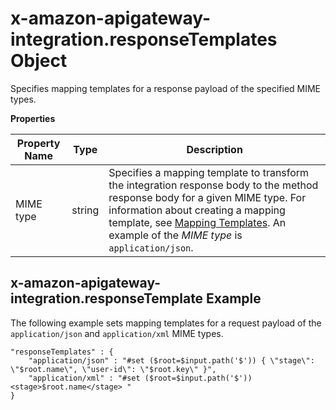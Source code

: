 # x\-amazon\-apigateway\-integration\.responseTemplates Object<a name="api-gateway-swagger-extensions-integration-responseTemplates"></a>

 Specifies mapping templates for a response payload of the specified MIME types\. 


**Properties**  

| Property Name | Type | Description | 
| --- | --- | --- | 
| MIME type | string |  Specifies a mapping template to transform the integration response body to the method response body for a given MIME type\. For information about creating a mapping template, see [Mapping Templates](rest-api-data-transformations.md#models-mappings-mappings)\. An example of the *MIME type* is `application/json`\.   | 

## x\-amazon\-apigateway\-integration\.responseTemplate Example<a name="api-gateway-swagger-extensions-response-template-example"></a>

 The following example sets mapping templates for a request payload of the `application/json` and `application/xml` MIME types\. 

```
"responseTemplates" : {
    "application/json" : "#set ($root=$input.path('$')) { \"stage\": \"$root.name\", \"user-id\": \"$root.key\" }",
    "application/xml" : "#set ($root=$input.path('$')) <stage>$root.name</stage> "
}
```